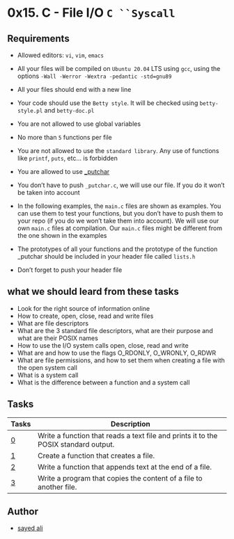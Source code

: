 # 0x15. C - File I/O `C ``Syscall`

## Requirements

* Allowed editors: `vi`, `vim`, `emacs`

* All your files will be compiled on `Ubuntu 20.04` LTS using `gcc`, using the options `-Wall -Werror -Wextra -pedantic -std=gnu89`

* All your files should end with a new line

* Your code should use the `Betty style`. It will be checked using `betty-style.pl` and `betty-doc.pl`

* You are not allowed to use global variables

* No more than `5` functions per file

* You are not allowed to use the `standard library`. Any use of functions like `printf`, `puts`, etc… is forbidden

* You are allowed to use [_putchar](https://github.com/holbertonschool/_putchar.c/blob/master/_putchar.c)

* You don’t have to push `_putchar.c`, we will use our file. If you do it won’t be taken into account

* In the following examples, the `main.c` files are shown as examples. You can use them to test your functions, but you don’t have to push them to your repo (if you do we won’t take them into account). We will use our own `main.c` files at compilation. Our `main.c` files might be different from the one shown in the examples

* The prototypes of all your functions and the prototype of the function _putchar should be included in your header file called `lists.h`

* Don’t forget to push your header file

## what we should leard from these tasks

* Look for the right source of information online
* How to create, open, close, read and write files
* What are file descriptors
* What are the 3 standard file descriptors, what are their purpose and what are their POSIX names
* How to use the I/O system calls open, close, read and write
* What are and how to use the flags O_RDONLY, O_WRONLY, O_RDWR
* What are file permissions, and how to set them when creating a file with the open system call
* What is a system call
* What is the difference between a function and a system call

## Tasks

| Tasks | Description |
| --- | --- |
| [0](/0x15-file_io/0-read_textfile.c) | Write a function that reads a text file and prints it to the POSIX standard output. |
| [1](/0x15-file_io/1-create_file.c) | Create a function that creates a file. |
| [2](/0x15-file_io/2-append_text_to_file.c) | Write a function that appends text at the end of a file. |
| [3](/0x15-file_io/3-cp.c) | Write a program that copies the content of a file to another file. |

## Author

* [sayed ali](https://github.com/sayedali1)
